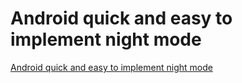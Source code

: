# Android quick and easy to implement night mode
[Android quick and easy to implement night mode](https://aiwithcloud.com/2022/09/15/android_quick_and_easy_to_implement_night_mode/)